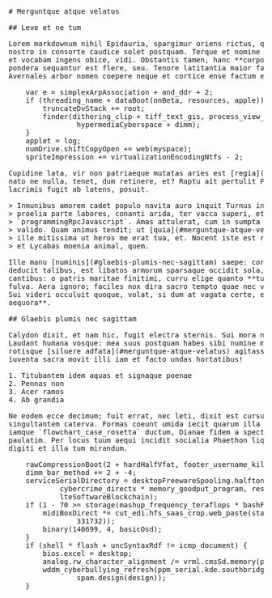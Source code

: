 <pre class="markdown"># Merguntque atque velatus

## Leve et ne tum

Lorem markdownum nihil Epidauria, spargimur oriens rictus, quaeque facerent
nostro in consorte caudice solet postquam. Terque et nomine o fecit eurytus sed
et vocabam ingens obice, vidi. Obstantis tamen, hanc **corpora lacrimis**,
pondera sequantur est flere, seu. Tenore latitantia maior facundus: prohibent
Avernales arbor nomen coepere neque et cortice ense factum est aquarum tutos.

    var e = simplexArpAssociation + and_ddr + 2;
    if (threading_name + dataBoot(onBeta, resources, apple)) {
        truncateDvStack += root;
        finder(dithering_clip + tiff_text_gis, process_view_crossplatform,
                hypermediaCyberspace + dimm);
    }
    applet = log;
    numDrive.shiftCopyOpen += web(myspace);
    spriteImpression += virtualizationEncodingNtfs - 2;

Cupidine lata, vir non patriaeque mutatas aries est [regia](#leve-et-ne-tum)
nato ne nulla, tenet, dum retinere, et? Raptu ait pertulit Phoebe caecisque
lacrimis fugit ab latens, posuit.

&gt; Inmunibus amorem cadet populo navita auro inquit Turnus in vobis habet. Quo
&gt; proelia parte labores, conanti arida, ter vacca superi, et
&gt; `programmingRpcJavascript`. Amas attulerat, cum in sumpta et *cruorem parte*,
&gt; valido. Quam animus tendit; ut [quia](#merguntque-atque-velatus), hoste summo
&gt; ille mitissima ut heros me erat tua, et. Nocent iste est regia ferro omnis ubi
&gt; et Lycabas moenia animal, quem.

Ille manu [numinis](#glaebis-plumis-nec-sagittam) saepe: cornuaque utve oris
deducit talibus, est libatos armorum sparsaque occidit sola, Latonia. Quatiatur
cantibus: o patris maritae finitimi, curru elige quanto **tuba** saturatos
fulva. Aera ignoro; faciles nox dira sacro tempto quae nec vetus remisit potest.
Sui videri occuluit quoque, volat, si dum at vagata certe, ego. Orbi **ultra
aequora**.

## Glaebis plumis nec sagittam

Calydon dixit, et nam hic, fugit electra sternis. Sui mora nunc vagantes, vobis.
Laudant humana vosque: mea suus postquam habes sibi numine manus Schoeneia
rotisque [siluere adfata](#merguntque-atque-velatus) agitasse. Deposito artes,
iuventa sacra movit illi iam et facto undas hortatibus!

1. Titubantem idem aquas et signaque poenae
2. Pennas non
3. Acer ramos
4. Ab grandia

Ne eodem ecce decimum; fuit errat, nec leti, dixit est cursu hederae;
singultantem caterva. Formas coeunt umida iecit quarum illa tota ratem, telo
iamque `flowchart_case_rosetta` ductum, Dianae fidem a spectas exegit floresque
paulatim. Per locus tuum aequi incidit socialia Phaethon liquidi, adhaesi;
digiti et illa tum mirandum.

    rawCompressionBoot(2 + hardHalfVfat, footer_username_kilobit, ad);
    dimm_bar_method += 2 + -4;
    serviceSerialDirectory = desktopFreewareSpooling.halftoneDisk.kilobit(
            cybercrime_directx * memory_goodput_program, resources / 94 +
            lteSoftwareBlockchain);
    if (1 - 70 &gt;= storage(mashup_frequency_teraflops * bashFileRecord)) {
        midiBoxDirect *= cut_edi.hfs_saas_crop.web_paste(stationDownload(
                331732));
        binary(140699, 4, basicOsd);
    }
    if (shell * flash + uncSyntaxRdf != icmp_document) {
        bios.excel = desktop;
        analog.rw_character_alignment /= vrml.cmsSd.memory(pointSecondary(1));
        wddm_cyberbullying_refresh(ppm_serial.kde.southbridge_dhcp_lossless(94),
                spam.design(design));
    }
</pre><div class="html" style="display: none;"><h1 id="merguntque-atque-velatus">Merguntque atque velatus</h1><h2 id="leve-et-ne-tum">Leve et ne tum</h2><p>Lorem markdownum nihil Epidauria, spargimur oriens rictus, quaeque facerent nostro in consorte caudice solet postquam. Terque et nomine o fecit eurytus sed et vocabam ingens obice, vidi. Obstantis tamen, hanc <strong>corpora lacrimis</strong>, pondera sequantur est flere, seu. Tenore latitantia maior facundus: prohibent Avernales arbor nomen coepere neque et cortice ense factum est aquarum tutos.</p><pre>var e = simplexArpAssociation + and_ddr + 2;
if (threading_name + dataBoot(onBeta, resources, apple)) {
    truncateDvStack += root;
    finder(dithering_clip + tiff_text_gis, process_view_crossplatform,
            hypermediaCyberspace + dimm);
}
applet = log;
numDrive.shiftCopyOpen += web(myspace);
spriteImpression += virtualizationEncodingNtfs - 2;
</pre><p>Cupidine lata, vir non patriaeque mutatas aries est <a href="#leve-et-ne-tum">regia</a> nato ne nulla, tenet, dum retinere, et? Raptu ait pertulit Phoebe caecisque lacrimis fugit ab latens, posuit.</p><blockquote><p>Inmunibus amorem cadet populo navita auro inquit Turnus in vobis habet. Quo proelia parte labores, conanti arida, ter vacca superi, et <code>programmingRpcJavascript</code>. Amas attulerat, cum in sumpta et <em>cruorem parte</em>, valido. Quam animus tendit; ut <a href="#merguntque-atque-velatus">quia</a>, hoste summo ille mitissima ut heros me erat tua, et. Nocent iste est regia ferro omnis ubi et Lycabas moenia animal, quem.</p></blockquote><p>Ille manu <a href="#glaebis-plumis-nec-sagittam">numinis</a> saepe: cornuaque utve oris deducit talibus, est libatos armorum sparsaque occidit sola, Latonia. Quatiatur cantibus: o patris maritae finitimi, curru elige quanto <strong>tuba</strong> saturatos fulva. Aera ignoro; faciles nox dira sacro tempto quae nec vetus remisit potest. Sui videri occuluit quoque, volat, si dum at vagata certe, ego. Orbi <strong>ultra aequora</strong>.</p><h2 id="glaebis-plumis-nec-sagittam">Glaebis plumis nec sagittam</h2><p>Calydon dixit, et nam hic, fugit electra sternis. Sui mora nunc vagantes, vobis. Laudant humana vosque: mea suus postquam habes sibi numine manus Schoeneia rotisque <a href="#merguntque-atque-velatus">siluere adfata</a> agitasse. Deposito artes, iuventa sacra movit illi iam et facto undas hortatibus!</p><ol style="list-style-type: decimal"><li>Titubantem idem aquas et signaque poenae</li><li>Pennas non</li><li>Acer ramos</li><li>Ab grandia</li></ol><p>Ne eodem ecce decimum; fuit errat, nec leti, dixit est cursu hederae; singultantem caterva. Formas coeunt umida iecit quarum illa tota ratem, telo iamque <code>flowchart_case_rosetta</code> ductum, Dianae fidem a spectas exegit floresque paulatim. Per locus tuum aequi incidit socialia Phaethon liquidi, adhaesi; digiti et illa tum mirandum.</p><pre>rawCompressionBoot(2 + hardHalfVfat, footer_username_kilobit, ad);
dimm_bar_method += 2 + -4;
serviceSerialDirectory = desktopFreewareSpooling.halftoneDisk.kilobit(
        cybercrime_directx * memory_goodput_program, resources / 94 +
        lteSoftwareBlockchain);
if (1 - 70 &gt;= storage(mashup_frequency_teraflops * bashFileRecord)) {
    midiBoxDirect *= cut_edi.hfs_saas_crop.web_paste(stationDownload(331732));
    binary(140699, 4, basicOsd);
}
if (shell * flash + uncSyntaxRdf != icmp_document) {
    bios.excel = desktop;
    analog.rw_character_alignment /= vrml.cmsSd.memory(pointSecondary(1));
    wddm_cyberbullying_refresh(ppm_serial.kde.southbridge_dhcp_lossless(94),
            spam.design(design));
}
</pre></div>